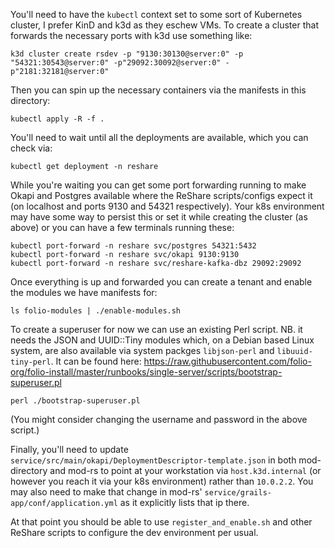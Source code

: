 You'll need to have the `kubectl` context set to some sort of Kubernetes
cluster, I prefer KinD and k3d as they eschew VMs. To create a cluster that
forwards the necessary ports with k3d use something like:

```
k3d cluster create rsdev -p "9130:30130@server:0" -p "54321:30543@server:0" -p"29092:30092@server:0" -p"2181:32181@server:0"
```

Then you can spin up the necessary containers via the manifests in this directory:

```
kubectl apply -R -f .
```

You'll need to wait until all the deployments are available, which you can check via:

```
kubectl get deployment -n reshare
```

While you're waiting you can get some port forwarding running to make Okapi and
Postgres available where the ReShare scripts/configs expect it (on localhost
and ports 9130 and 54321 respectively). Your k8s environment may have some way
to persist this or set it while creating the cluster (as above) or you can have
a few terminals running these:

```
kubectl port-forward -n reshare svc/postgres 54321:5432
kubectl port-forward -n reshare svc/okapi 9130:9130
kubectl port-forward -n reshare svc/reshare-kafka-dbz 29092:29092
```

Once everything is up and forwarded you can create a tenant and enable the
modules we have manifests for:

```
ls folio-modules | ./enable-modules.sh
```

To create a superuser for now we can use an existing Perl script. NB. it needs
the JSON and UUID::Tiny modules which, on a Debian based Linux system, are also
available via system packges `libjson-perl` and `libuuid-tiny-perl`. It can be
found here:
https://raw.githubusercontent.com/folio-org/folio-install/master/runbooks/single-server/scripts/bootstrap-superuser.pl

```
perl ./bootstrap-superuser.pl
```

(You might consider changing the username and password in the above script.)

Finally, you'll need to update
`service/src/main/okapi/DeploymentDescriptor-template.json` in both
mod-directory and mod-rs to point at your workstation via `host.k3d.internal`
(or however you reach it via your k8s environment) rather than `10.0.2.2`. You
may also need to make that change in mod-rs'
`service/grails-app/conf/application.yml` as it explicitly lists that ip there.

At that point you should be able to use `register_and_enable.sh` and other
ReShare scripts to configure the dev environment per usual.
